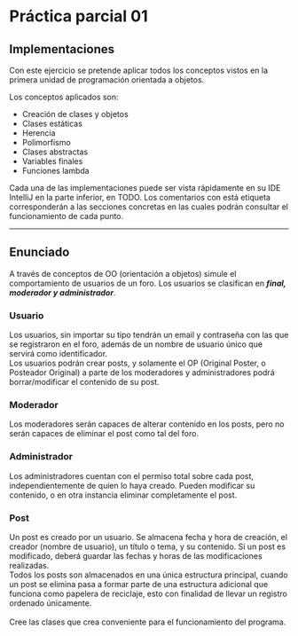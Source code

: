 # Práctica parcial 01

## Implementaciones
Con este ejercicio se pretende aplicar todos los conceptos vistos en la
 primera unidad de 
programación orientada a objetos.

Los conceptos aplicados son:

* Creación de clases y objetos
* Clases estáticas
* Herencia
* Polimorfismo
* Clases abstractas
* Variables finales
* Funciones lambda

Cada una de las implementaciones puede ser vista rápidamente en su IDE IntelliJ 
en la parte inferior, en TODO. Los comentarios con está etiqueta corresponderán 
a las secciones concretas en las cuales podrán consultar el funcionamiento de 
cada punto.
<hr>

## Enunciado

A través de conceptos de OO (orientación a objetos) simule el comportamiento 
de usuarios de un foro. Los usuarios se clasifican en ***final, moderador
 y administrador***.

### Usuario
Los usuarios, sin importar su tipo tendrán un email y contraseña con las que 
se registraron en el foro, además de un nombre de usuario único que servirá
como identificador. <br> Los usuarios podrán crear posts, y solamente el OP
(Original Poster, o Posteador Original) a parte de los moderadores y
administradores podrá borrar/modificar el contenido de su post.

### Moderador
Los moderadores serán capaces de alterar contenido en los posts, pero no serán
capaces de eliminar el post como tal del foro.

### Administrador
Los administradores cuentan con el permiso total sobre cada post, 
independientemente de quien lo haya creado. Pueden modificar su contenido, o en
otra instancia eliminar completamente el post.

### Post
Un post es creado por un usuario. Se almacena fecha y hora de creación, el creador 
(nombre de usuario), un título o tema, y su contenido. 
Si un post es modificado, deberá guardar las fechas y horas de las modificaciones
realizadas. <br>
Todos los posts son almacenados en una única estructura principal, cuando un post
se elimina pasa a formar parte de una estructura adicional que funciona como papelera
de reciclaje, esto con finalidad de llevar un registro ordenado únicamente.
<br>
<br>
Cree las clases que crea conveniente para el funcionamiento del programa.

